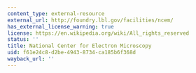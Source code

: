```yaml
---
content_type: external-resource
external_url: http://foundry.lbl.gov/facilities/ncem/
has_external_license_warning: true
license: https://en.wikipedia.org/wiki/All_rights_reserved
status: ''
title: National Center for Electron Microscopy
uid: f61e24c8-d2be-4943-8734-ca185b6f368d
wayback_url: ''
---
```

